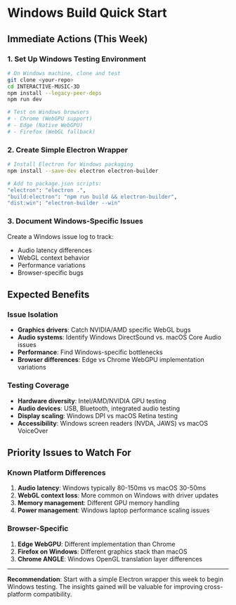 # Windows Build Quick Start

## Immediate Actions (This Week)

### 1. Set Up Windows Testing Environment
```bash
# On Windows machine, clone and test
git clone <your-repo>
cd INTERACTIVE-MUSIC-3D
npm install --legacy-peer-deps
npm run dev

# Test on Windows browsers
# - Chrome (WebGPU support)
# - Edge (Native WebGPU)
# - Firefox (WebGL fallback)
```

### 2. Create Simple Electron Wrapper
```bash
# Install Electron for Windows packaging
npm install --save-dev electron electron-builder

# Add to package.json scripts:
"electron": "electron .",
"build:electron": "npm run build && electron-builder",
"dist:win": "electron-builder --win"
```

### 3. Document Windows-Specific Issues
Create a Windows issue log to track:
- Audio latency differences
- WebGL context behavior
- Performance variations
- Browser-specific bugs

## Expected Benefits

### Issue Isolation
- **Graphics drivers**: Catch NVIDIA/AMD specific WebGL bugs
- **Audio systems**: Identify Windows DirectSound vs. macOS Core Audio issues  
- **Performance**: Find Windows-specific bottlenecks
- **Browser differences**: Edge vs Chrome WebGPU implementation variations

### Testing Coverage
- **Hardware diversity**: Intel/AMD/NVIDIA GPU testing
- **Audio devices**: USB, Bluetooth, integrated audio testing
- **Display scaling**: Windows DPI vs macOS Retina testing
- **Accessibility**: Windows screen readers (NVDA, JAWS) vs macOS VoiceOver

## Priority Issues to Watch For

### Known Platform Differences
1. **Audio latency**: Windows typically 80-150ms vs macOS 30-50ms
2. **WebGL context loss**: More common on Windows with driver updates
3. **Memory management**: Different GPU memory handling
4. **Power management**: Windows laptop performance scaling issues

### Browser-Specific
1. **Edge WebGPU**: Different implementation than Chrome
2. **Firefox on Windows**: Different graphics stack than macOS
3. **Chrome ANGLE**: Windows OpenGL translation layer differences

---

**Recommendation**: Start with a simple Electron wrapper this week to begin Windows testing. The insights gained will be valuable for improving cross-platform compatibility.
